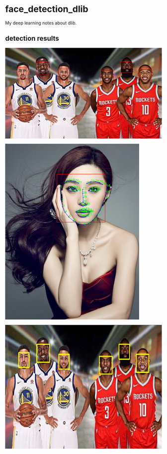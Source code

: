 # face_detection_dlib
My deep learning notes about dlib.

## detection results
![image](https://github.com/zcunyi/face_detection_dlib/blob/master/detection_results/01.png)

![image](https://github.com/zcunyi/face_detection_dlib/blob/master/detection_results/02.png)

![image](https://github.com/zcunyi/face_detection_dlib/blob/master/detection_results/03.png)
